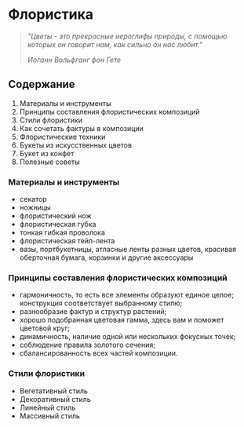 # **Флористика**

>*"Цветы - это прекрасные иероглифы природы, с помощью которых он говорит нам, как сильно он нас любит."*
> 
>*Иоганн Вольфганг фон Гете*

## **Содержание**
1. Материалы и инструменты 
2. Принципы составления флористических композиций
3. Стили флористики
4. Как сочетать фактуры в композиции
5. Флористические техники
6. Букеты из искусственных цветов
7. Букет из конфет
8. Полезные советы

### **Материалы и инструменты**

* секатор
* ножницы
* флористический нож
* флористическая губка
* тонкая гибкая проволока
* флористическая тейп-лента
* вазы, портбукетницы, атласные ленты разных цветов, красивая оберточная бумага, корзинки и другие аксессуары

### **Принципы составления флористических композиций**

* гармоничность, то есть все элементы образуют единое целое; конструкция соответствует выбранному стилю; 
* разнообразие фактур и структур растений;
 * хорошо подобранная цветовая гамма, здесь вам и поможет цветовой круг; 
 * динамичность, наличие одной или нескольких фокусных точек; 
 * соблюдение правила золотого сечения; 
 * сбалансированность всех частей композиции.

### **Стили флористики**
* Вегетативный стиль
* Декоративный стиль
* Линейный стиль
* Массивный стиль

